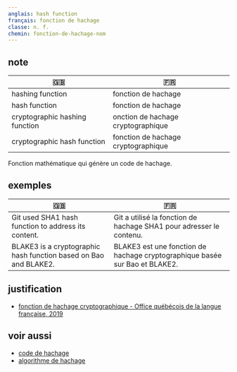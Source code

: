 ```yaml
---
anglais: hash function
français: fonction de hachage
classe: n. f.
chemin: fonction-de-hachage-nom
---
```

## note

🇬🇧 | 🇫🇷
---|---
hashing function|fonction de hachage
hash function|fonction de hachage
cryptographic hashing function| onction de hachage cryptographique
cryptographic hash function|fonction de hachage cryptographique

Fonction mathématique qui génère un code de hachage.

## exemples

🇬🇧 | 🇫🇷
---|---
Git used SHA1 hash function to address its content.|Git a utilisé la fonction de hachage SHA1 pour adresser le contenu.
BLAKE3 is a cryptographic hash function based on Bao and BLAKE2.|BLAKE3 est une fonction de hachage cryptographique basée sur Bao et BLAKE2.

## justification

- [fonction de hachage cryptographique - Office québécois de la langue française, 2019](https://vitrinelinguistique.oqlf.gouv.qc.ca/fiche-gdt/fiche/8354257/fonction-de-hachage-cryptographique)

## voir aussi

- [code de hachage](code-de-hachage-nom.html)
- [algorithme de hachage](algorithme-de-hachage-nom.html)

